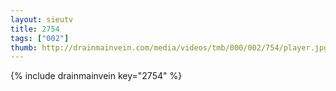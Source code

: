 ```yaml
--- 
layout: sieutv
title: 2754
tags: ["002"]
thumb: http://drainmainvein.com/media/videos/tmb/000/002/754/player.jpg
---
```

{% include drainmainvein key="2754" %} 
